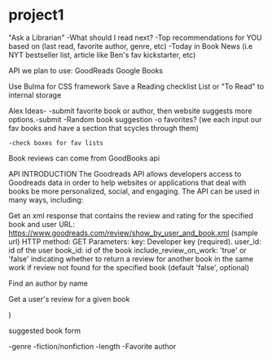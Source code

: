 # project1

"Ask a Librarian"
 -What should I read next?
 -Top recommendations for YOU based on (last read, favorite author, genre, etc)
 -Today in Book News (i.e NYT bestseller list, article like Ben's fav kickstarter, etc)

API we plan to use:
GoodReads
Google Books

Use Bulma for CSS framework
Save a Reading checklist List or "To Read" to internal storage

Alex Ideas-
    -submit favorite book or author, then website suggests more options.-submit
    -Random book suggestion
    -o
 favorites? (we each input our fav books and have a section that scycles through them)

    -check boxes for fav lists    
Book reviews can come from GoodBooks api

API
INTRODUCTION
The Goodreads API allows developers access to Goodreads data in order to help websites or applications that deal with books be more personalized, social, and engaging. The API can be used in many ways, including:

Get an xml response that contains the review and rating for the specified book and user
URL: https://www.goodreads.com/review/show_by_user_and_book.xml    (sample url)
HTTP method: GET
Parameters:
    key: Developer key (required).
    user_id: id of the user
    book_id: id of the book
    include_review_on_work: 'true' or 'false' indicating whether to return a review for another book in the same work if review not found for the specified book (default 'false', optional)

Find an author by name

Get a user's review for a given book


)

 
 suggested book form

-genre
-fiction/nonfiction
-length
-Favorite author


